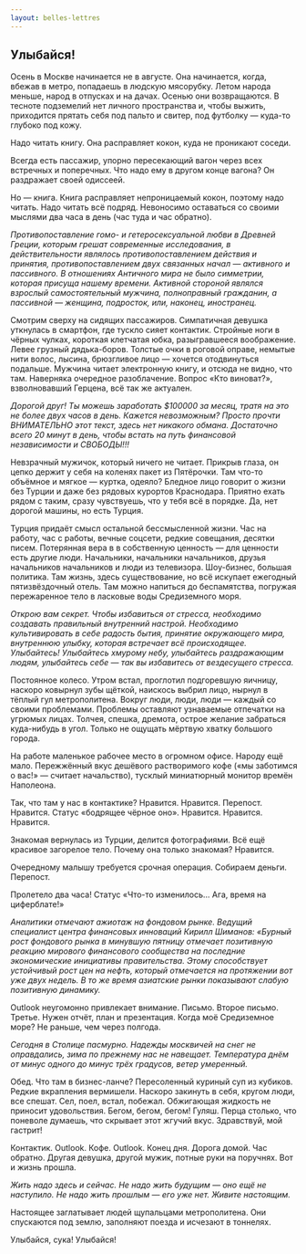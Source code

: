 ```yaml
---
layout: belles-lettres
---
```


## Улыбайся!

Осень в Москве начинается не в августе. Она начинается, когда, вбежав в метро, попадаешь в людскую мясорубку. Летом народа меньше, народ в отпусках и на дачах. Осенью они возвращаются. В тесноте подземелий нет личного пространства и, чтобы выжить, приходится прятать себя  под пальто и свитер, под футболку — куда-то глубоко под кожу.

Надо читать книгу. Она расправляет кокон, куда не проникают соседи.

Всегда есть пассажир, упорно пересекающий вагон через всех встречных и поперечных. Что надо ему в другом конце вагона? Он раздражает своей одиссеей.

Но — книга. Книга расправляет непроницаемый кокон, поэтому надо читать. Надо читать всё подряд. Невоносимо оставаться со своими мыслями два часа в день (час туда и час обратно).

*Противопоставление гомо- и гетеросексуальной любви в Древней Греции, которым грешат современные исследования, в действительности являлось противопоставлением действия и принятия, противопоставлением двух связанных начал — активного и пассивного. В отношениях Античного мира не было симметрии, которая присуща нашему времени. Активной стороной являлся взрослый самостоятельный мужчина, полноправный гражданин, а пассивной — женщина, подросток, или, наконец, иностранец.*

Смотрим сверху на сидящих пассажиров. Симпатичная девушка уткнулась в смартфон, где тускло сияет контактик. Стройные ноги в чёрных чулках, короткая клетчатая юбка, разыгравшееся воображение. Левее грузный дядька-боров. Толстые очки в роговой оправе, немытые нити волос, лысина, брюзгливое лицо — хочется отодвинуться подальше. Мужчина читает электронную книгу, и отсюда не видно, что там. Наверняка очередное разоблачение. Вопрос «Кто виноват?», взволновавший Герцена, всё так же актуален.

*Дорогой друг! Ты можешь заработать $100000 за месяц, тратя на это не более двух часов в день. Кажется невозможным? Просто прочти ВНИМАТЕЛЬНО этот текст, здесь нет никакого обмана. Достаточно всего 20 минут в день, чтобы встать на путь финансовой независимости и СВОБОДЫ!!!*

Невзрачный мужичок, который ничего не читает. Прикрыв глаза, он цепко держит у себя на коленях пакет из Пятёрочки. Там что-то объёмное и мягкое — куртка, одеяло? Бледное лицо говорит о жизни без Турции и даже без рядовых курортов Краснодара. Приятно ехать рядом с таким, сразу чувствуешь, что у тебя всё в порядке. Да, нет дорогой машины, но есть Турция.

Турция придаёт смысл остальной бессмысленной жизни. Час на работу, час с работы, вечные соцсети, редкие совещания, десятки писем. Потерянная вера в в собственную ценность — для ценности есть другие люди. Начальники, начальники начальников, друзья начальников начальников и люди из телевизора. Шоу-бизнес, большая политика. Там жизнь, здесь существование, но всё искупает ежегодный пятизвёздочный отель. Там можно напиться до беспамятства, погружая пережаренное тело в ласковые воды Средиземного моря.

*Открою вам секрет. Чтобы избавиться от стресса, необходимо создавать правильный внутренний настрой. Необходимо культивировать в себе радость бытия, принятие окружающего мира, внутреннюю улыбку, которая встречает всё происходящее. Улыбайтесь! Улыбайтесь хмурому небу, улыбайтесь раздражающим людям, улыбайтесь себе — так вы избавитесь от вездесущего стресса.*

Постоянное колесо. Утром встал, проглотил подгоревшую яичницу, наскоро ковырнул зубы щёткой, наискось выбрил лицо, нырнул в тёплый гул метрополитена. Вокруг люди, люди, люди — каждый со своими проблемами. Проблемы оставляют узнаваемые отпечатки на угрюмых лицах. Толчея, спешка, дремота, острое желание забраться куда-нибудь в угол. Только не ощущать мёртвую хватку большого города.

На работе маленькое рабочее место в огромном офисе. Народу ещё мало. Пережжённый вкус дешёвого растворимого кофе («мы заботимся о вас!» — считает начальство), тусклый миниатюрный монитор времён Наполеона.

Так, что там у нас в контактике? Нравится. Нравится. Перепост. Нравится. Статус «бодрящее чёрное оно». Нравится. Нравится. Нравится.

Знакомая вернулась из Турции, делится фотографиями. Всё ещё красивое загорелое тело. Почему она только знакомая? Нравится.

Очередному малышу требуется срочная операция. Собираем деньги. Перепост.

Пролетело два часа! Статус «Что-то изменилось… Ага, время на циферблате!»

*Аналитики отмечают ажиотаж на фондовом рынке. Ведущий специалист центра финансовых инноваций Кирилл Шиманов: «Бурный рост фондового рынка в минувшую пятницу отмечает позитивную реакцию мирового финансового сообщества на последние экономические инициативы правительства. Этому способствует устойчивый рост цен на нефть, который отмечается на протяжении вот уже двух недель. В то же время азиатские рынки показывают слабую позитивную динамику.*

Outlook неугомонно привлекает внимание. Письмо. Второе письмо. Третье. Нужен отчёт, план и презентация.
Когда моё Средиземное море? Не раньше, чем через полгода.

*Сегодня в Столице пасмурно. Надежды москвичей на снег не оправдались, зима по прежнему нас не навещает. Температура днём от минус одного до минус трёх градусов, ветер умеренный.*

Обед. Что там в бизнес-ланче? Пересоленный куриный суп из кубиков. Редкие вкрапления вермишели. Наскоро закинуть в себя, кругом люди, все спешат. Сел, поел, встал, побежал.
Обжигающая жидкость не приносит удовольствия. Бегом, бегом, бегом!
Гуляш. Перца столько, что поневоле думаешь, что скрывает этот жгучий вкус. Здравствуй, мой гастрит!

Контактик. Outlook. Кофе. Outlook. Конец дня. Дорога домой. Час обратно. Другая девушка, другой мужик, потные руки на поручнях. Вот и жизнь прошла.

*Жить надо здесь и сейчас. Не надо жить будущим — оно ещё не наступило. Не надо жить прошлым — его уже нет. Живите настоящим.*

Настоящее заглатывает людей щупальцами метрополитена. Они спускаются под землю, заполняют поезда и исчезают в тоннелях.

Улыбайся, сука! Улыбайся!